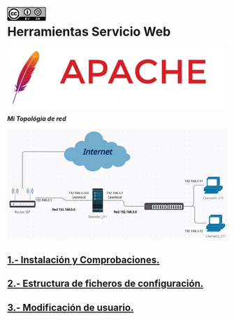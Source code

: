 <img src="./imagenes/MI-LICENCIA88x31.png" style="float: left; margin-right: 10px;" />

# Herramientas Servicio Web
![logo apache](/imagenes/apacheLogo.png)




***Mi Topológia de red***

![red](/imagenes/red.png)

## [1.- Instalación y Comprobaciones.](./apache2/instalacionYComprobaciones)
## [2.- Estructura de ficheros de configuración.](./apache2/EstructuraFicherosConfiguracion)
## [3.- Modificación de usuario.](./apache2/Directivas)
<!-- ## [4.- Modificación varios usuarios.](./LDIF/modificacion.ldif) -->
<!-- ## [5.- Eliminar Campos.](./LDIF/eliminarMail.ldif) -->
<!-- ## [6.- Preparaciones para un cliente.](./variado/preparandoCliente.md) -->
<!-- ## [7.- Ver Configuraciones de NFS y compartir directorios IMAGENES.](./variado/CapturasExportaciones/) -->
<!-- ## [8.- Herramientas Gráficas.](./HerramientasGraficas) -->
<!-- ## [9.- Scripting LDAP.](./scripts) -->
